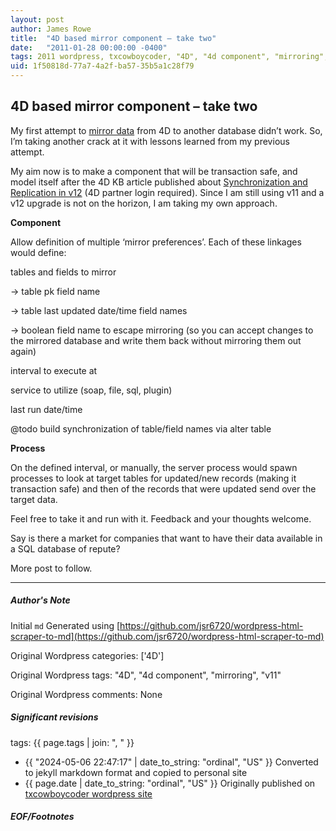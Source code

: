 ```yaml
---
layout: post
author: James Rowe
title:  "4D based mirror component – take two"
date:   "2011-01-28 00:00:00 -0400"
tags: 2011 wordpress, txcowboycoder, "4D", "4d component", "mirroring", "v11"
uid: 1f50818d-77a7-4a2f-ba57-35b5a1c28f79
---
```



## 4D based mirror component – take two


My first attempt to [mirror data](https://txcowboycoder.wordpress.com/2010/10/20/mirroring-data-to-another-database/) from 4D to another database didn’t work. So, I’m taking another crack at it with lessons learned from my previous attempt.


My aim now is to make a component that will be transaction safe, and model itself after the 4D KB article published about [Synchronization and Replication in v12](http://kb.4d.com/search/assetid=76224) (4D partner login required). Since I am still using v11 and a v12 upgrade is not on the horizon, I am taking my own approach.


**Component**


Allow definition of multiple ‘mirror preferences’. Each of these linkages would define:


tables and fields to mirror  

 -> table pk field name  

 -> table last updated date/time field names  

 -> boolean field name to escape mirroring (so you can accept changes to the mirrored database and write them back without mirroring them out again)  

 interval to execute at  

 service to utilize (soap, file, sql, plugin)  

 last run date/time


@todo build synchronization of table/field names via alter table


**Process**


On the defined interval, or manually, the server process would spawn processes to look at target tables for updated/new records (making it transaction safe) and then of the records that were updated send over the target data.


Feel free to take it and run with it. Feedback and your thoughts welcome. 


Say is there a market for companies that want to have their data available in a SQL database of repute?


More post to follow.




---

##### Author's Note

Initial `md` Generated using [https://github.com/jsr6720/wordpress-html-scraper-to-md](https://github.com/jsr6720/wordpress-html-scraper-to-md)

Original Wordpress categories: ['4D']

Original Wordpress tags: "4D", "4d component", "mirroring", "v11"

Original Wordpress comments: None

##### Significant revisions

tags: {{ page.tags | join: ", " }} <!-- todo move this somewhere -->

- {{ "2024-05-06 22:47:17" | date_to_string: "ordinal", "US" }} Converted to jekyll markdown format and copied to personal site
- {{ page.date | date_to_string: "ordinal", "US" }} Originally published on [txcowboycoder wordpress site](https://txcowboycoder.wordpress.com/2011/01/28/4d-based-mirror-component-take-two/)

##### EOF/Footnotes

